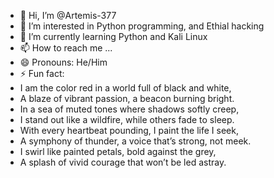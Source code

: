 - 👋 Hi, I’m @Artemis-377
- 👀 I’m interested in Python programming, and Ethial hacking
- 🌱 I’m currently learning Python and Kali Linux
- 📫 How to reach me ...
- 😄 Pronouns: He/Him
- ⚡ Fun fact:
- I am the color red in a world full of black and white,
- A blaze of vibrant passion, a beacon burning bright.
- In a sea of muted tones where shadows softly creep,
- I stand out like a wildfire, while others fade to sleep.
- With every heartbeat pounding, I paint the life I seek,
- A symphony of thunder, a voice that’s strong, not meek.
- I swirl like painted petals, bold against the grey,
- A splash of vivid courage that won’t be led astray.

